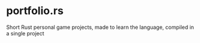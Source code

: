 # portfolio.rs
Short Rust personal game projects, made to learn the language, compiled in a single project
